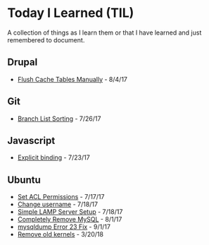 # Today I Learned (TIL)

A collection of things as I learn them or that I have learned and just 
remembered to document.

## Drupal

* [Flush Cache Tables Manually](/drupal/flush-cache-tables-manually.md) - 8/4/17

## Git

* [Branch List Sorting](/git/branch-list-sorting.md) - 7/26/17

## Javascript

* [Explicit binding](/js/explicit-binding-js.md) - 7/23/17

## Ubuntu

* [Set ACL Permissions](/ubuntu/set-acl-permissions.md) - 7/17/17
* [Change username](/ubuntu/change-username-ubuntu.md) - 7/18/17
* [Simple LAMP Server Setup](/ubuntu/simple-lamp-server-setup.md) - 7/18/17
* [Completely Remove MySQL](/ubuntu/completely-remove-mysql.md) - 8/1/17
* [mysqldump Error 23 Fix](/ubuntu/mysqldump-error-23-fix.md) - 9/1/17
* [Remove old kernels](/ubuntu/remove-old-kernels.md) - 3/20/18
